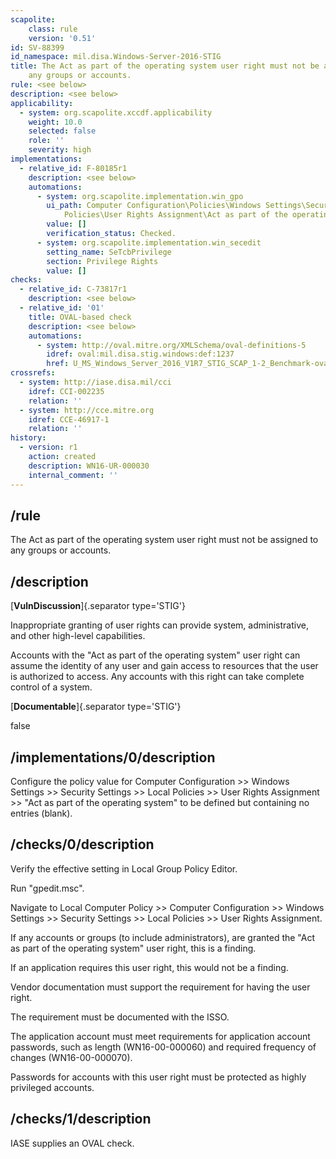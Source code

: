 ```yaml
---
scapolite:
    class: rule
    version: '0.51'
id: SV-88399
id_namespace: mil.disa.Windows-Server-2016-STIG
title: The Act as part of the operating system user right must not be assigned to
    any groups or accounts.
rule: <see below>
description: <see below>
applicability:
  - system: org.scapolite.xccdf.applicability
    weight: 10.0
    selected: false
    role: ''
    severity: high
implementations:
  - relative_id: F-80185r1
    description: <see below>
    automations:
      - system: org.scapolite.implementation.win_gpo
        ui_path: Computer Configuration\Policies\Windows Settings\Security Settings\Local
            Policies\User Rights Assignment\Act as part of the operating system
        value: []
        verification_status: Checked.
      - system: org.scapolite.implementation.win_secedit
        setting_name: SeTcbPrivilege
        section: Privilege Rights
        value: []
checks:
  - relative_id: C-73817r1
    description: <see below>
  - relative_id: '01'
    title: OVAL-based check
    description: <see below>
    automations:
      - system: http://oval.mitre.org/XMLSchema/oval-definitions-5
        idref: oval:mil.disa.stig.windows:def:1237
        href: U_MS_Windows_Server_2016_V1R7_STIG_SCAP_1-2_Benchmark-oval.xml
crossrefs:
  - system: http://iase.disa.mil/cci
    idref: CCI-002235
    relation: ''
  - system: http://cce.mitre.org
    idref: CCE-46917-1
    relation: ''
history:
  - version: r1
    action: created
    description: WN16-UR-000030
    internal_comment: ''
---
```



## /rule

The Act as part of the operating system user right must not be assigned to any groups or accounts.

## /description

[**VulnDiscussion**]{.separator type='STIG'}

Inappropriate granting of user rights can provide system, administrative, and other high-level capabilities.

Accounts with the "Act as part of the operating system" user right can assume the identity of any user and gain access to resources that the user is authorized to access. Any accounts with this right can take complete control of a system.

[**Documentable**]{.separator type='STIG'}

false

## /implementations/0/description

Configure the policy value for Computer Configuration >> Windows Settings >> Security Settings >> Local Policies >> User Rights Assignment >> "Act as part of the operating system" to be defined but containing no entries (blank).

## /checks/0/description

Verify the effective setting in Local Group Policy Editor.

Run "gpedit.msc".

Navigate to Local Computer Policy >> Computer Configuration >> Windows Settings >> Security Settings >> Local Policies >> User Rights Assignment.

If any accounts or groups (to include administrators), are granted the "Act as part of the operating system" user right, this is a finding.

If an application requires this user right, this would not be a finding.

Vendor documentation must support the requirement for having the user right.

The requirement must be documented with the ISSO.

The application account must meet requirements for application account passwords, such as length (WN16-00-000060) and required frequency of changes (WN16-00-000070).

Passwords for accounts with this user right must be protected as highly privileged accounts.

## /checks/1/description

IASE supplies an OVAL check.

